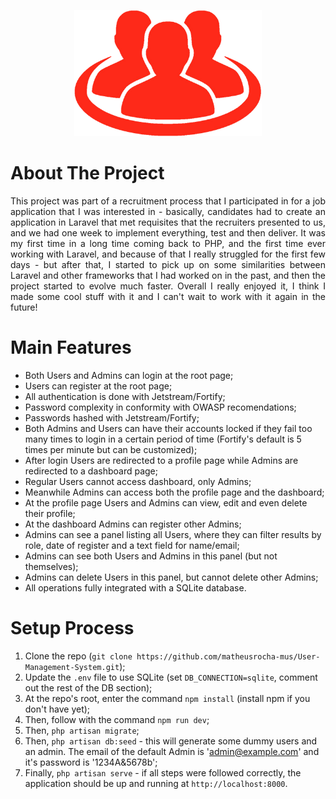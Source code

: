 <p align="center"><img src="public/img/ums-logo.png" width="300" alt="Logo"></p>

# About The Project

<div style="text-align: justify">
This project was part of a recruitment process that I participated in for a job application that I was interested in - basically, candidates had to create an application in Laravel that met requisites that the recruiters presented to us, and we had one week to implement everything, test and then deliver. It was my first time in a long time coming back to PHP, and the first time ever working with Laravel, and because of that I really struggled for the first few days - but after that, I started to pick up on some similarities between Laravel and other frameworks that I had worked on in the past, and then the project started to evolve much faster. Overall I really enjoyed it, I think I made some cool stuff with it and I can't wait to work with it again in the future!
</div>

# Main Features

- Both Users and Admins can login at the root page;
- Users can register at the root page;
- All authentication is done with Jetstream/Fortify;
- Password complexity in conformity with OWASP recomendations;
- Passwords hashed with Jetstream/Fortify;
- Both Admins and Users can have their accounts locked if they fail too many times to login in a certain period of time (Fortify's default is 5 times per minute but can be customized);
- After login Users are redirected to a profile page while Admins are redirected to a dashboard page;
- Regular Users cannot access dashboard, only Admins;
- Meanwhile Admins can access both the profile page and the dashboard;
- At the profile page Users and Admins can view, edit and even delete their profile;
- At the dashboard Admins can register other Admins;
- Admins can see a panel listing all Users, where they can filter results by role, date of register and a text field for name/email;
- Admins can see both Users and Admins in this panel (but not themselves);
- Admins can delete Users in this panel, but cannot delete other Admins;
- All operations fully integrated with a SQLite database.

# Setup Process
1. Clone the repo (`git clone https://github.com/matheusrocha-mus/User-Management-System.git`);
2. Update the `.env` file to use SQLite (set `DB_CONNECTION=sqlite`, comment out the rest of the DB section);
3. At the repo's root, enter the command `npm install` (install npm if you don't have yet);
4. Then, follow with the command `npm run dev`;
5. Then, `php artisan migrate`;
6. Then, `php artisan db:seed` - this will generate some dummy users and an admin. The email of the default Admin is 'admin@example.com' and it's password is '1234A&5678b';
7. Finally, `php artisan serve` - if all steps were followed correctly, the application should be up and running at `http://localhost:8000`.
